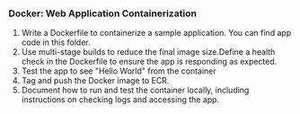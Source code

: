### Docker: Web Application Containerization
1. Write a Dockerfile to containerize a sample application. You can find app code in this folder.
2. Use multi-stage builds to reduce the final image size.Define a health check in the Dockerfile to ensure the app is responding as expected.
3. Test the app to see "Hello World" from the container
4. Tag and push the Docker image to ECR.
5. Document how to run and test the container locally, including instructions on checking logs and accessing the app.